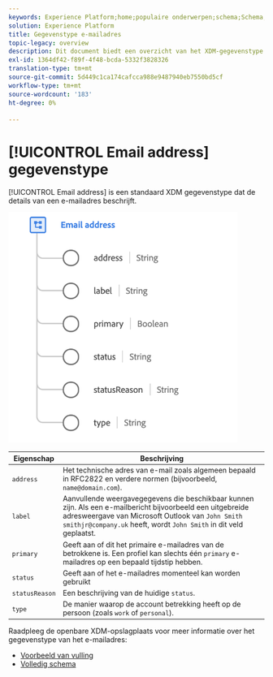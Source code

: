 ```yaml
---
keywords: Experience Platform;home;populaire onderwerpen;schema;Schema;XDM;velden;schema's;Schemas;emailAddress;xdm:emailAddress;email;email adres;datatype;data-type;data-type; data-type;
solution: Experience Platform
title: Gegevenstype e-mailadres
topic-legacy: overview
description: Dit document biedt een overzicht van het XDM-gegevenstype voor e-mailadressen.
exl-id: 1364df42-f89f-4f48-bcda-5332f3828326
translation-type: tm+mt
source-git-commit: 5d449c1ca174cafcca988e9487940eb7550bd5cf
workflow-type: tm+mt
source-wordcount: '183'
ht-degree: 0%

---
```


# [!UICONTROL Email address] gegevenstype

[!UICONTROL Email address] is een standaard XDM gegevenstype dat de details van een e-mailadres beschrijft.

<img src="../images/data-types/email-address.png" width="450" /><br />

| Eigenschap | Beschrijving |
| --- | --- |
| `address` | Het technische adres van e-mail zoals algemeen bepaald in RFC2822 en verdere normen (bijvoorbeeld, `name@domain.com`). |
| `label` | Aanvullende weergavegegevens die beschikbaar kunnen zijn. Als een e-mailbericht bijvoorbeeld een uitgebreide adresweergave van Microsoft Outlook van `John Smith smithjr@company.uk` heeft, wordt `John Smith` in dit veld geplaatst. |
| `primary` | Geeft aan of dit het primaire e-mailadres van de betrokkene is. Een profiel kan slechts één `primary` e-mailadres op een bepaald tijdstip hebben. |
| `status` | Geeft aan of het e-mailadres momenteel kan worden gebruikt |
| `statusReason` | Een beschrijving van de huidige `status`. |
| `type` | De manier waarop de account betrekking heeft op de persoon (zoals `work` of `personal`). |


Raadpleeg de openbare XDM-opslagplaats voor meer informatie over het gegevenstype van het e-mailadres:

* [Voorbeeld van vulling](https://github.com/adobe/xdm/blob/master/components/datatypes/emailaddress.example.1.json)
* [Volledig schema](https://github.com/adobe/xdm/blob/master/components/datatypes/emailaddress.schema.json)
